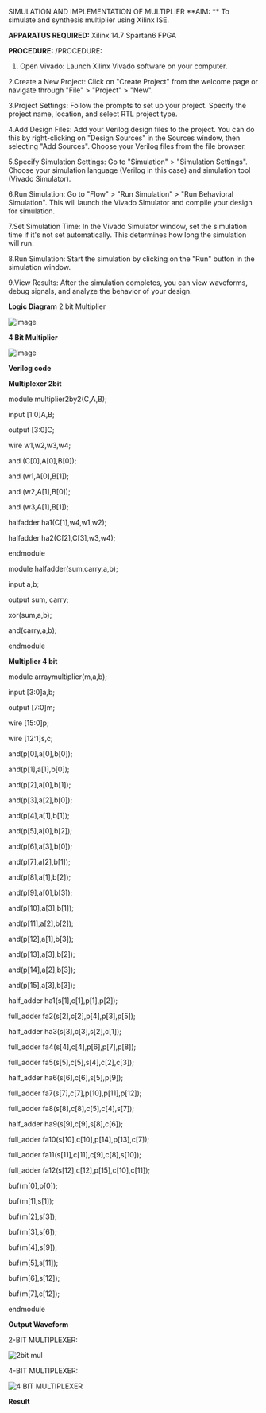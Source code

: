 SIMULATION AND IMPLEMENTATION OF MULTIPLIER
**AIM: **
 To simulate and synthesis multiplier using Xilinx ISE.

**APPARATUS REQUIRED:**
Xilinx 14.7
Spartan6 FPGA
  
**PROCEDURE:**
/PROCEDURE: 
1. Open Vivado: Launch Xilinx Vivado software on your computer.

2.Create a New Project: Click on "Create Project" from the welcome page or navigate through "File" > "Project" > "New".

3.Project Settings: Follow the prompts to set up your project. Specify the project name, location, and select RTL project type.

4.Add Design Files: Add your Verilog design files to the project. You can do this by right-clicking on "Design Sources" in the Sources window, then selecting "Add Sources". Choose your Verilog files from the file browser.

5.Specify Simulation Settings: Go to "Simulation" > "Simulation Settings". Choose your simulation language (Verilog in this case) and simulation tool (Vivado Simulator).

6.Run Simulation: Go to "Flow" > "Run Simulation" > "Run Behavioral Simulation". This will launch the Vivado Simulator and compile your design for simulation.

7.Set Simulation Time: In the Vivado Simulator window, set the simulation time if it's not set automatically. This determines how long the simulation will run.

8.Run Simulation: Start the simulation by clicking on the "Run" button in the simulation window.

9.View Results: After the simulation completes, you can view waveforms, debug signals, and analyze the behavior of your design.

**Logic Diagram**
2 bit Multiplier

![image](https://github.com/navaneethans/VLSI-LAB-EXP-3/assets/6987778/7713750f-65e6-41c0-8082-5005eac4031c)

**4 Bit Multiplier**

![image](https://github.com/navaneethans/VLSI-LAB-EXP-3/assets/6987778/d95215dd-8cf1-4e08-93cc-96adfdd7fbdc)


**Verilog code**

**Multiplexer 2bit**

module multiplier2by2(C,A,B);

input [1:0]A,B;

output [3:0]C;

wire w1,w2,w3,w4; 

and (C[0],A[0],B[0]); 

and (w1,A[0],B[1]);

and (w2,A[1],B[0]); 

and (w3,A[1],B[1]); 

halfadder ha1(C[1],w4,w1,w2); 

halfadder ha2(C[2],C[3],w3,w4);

endmodule

module halfadder(sum,carry,a,b);

input a,b;

output sum, carry;

xor(sum,a,b);

and(carry,a,b);

endmodule

**Multiplier 4 bit**

module arraymultiplier(m,a,b);

input [3:0]a,b;

output [7:0]m;

wire [15:0]p;

wire [12:1]s,c;

and(p[0],a[0],b[0]);

and(p[1],a[1],b[0]);

and(p[2],a[0],b[1]);

and(p[3],a[2],b[0]);

and(p[4],a[1],b[1]);

and(p[5],a[0],b[2]);

and(p[6],a[3],b[0]);

and(p[7],a[2],b[1]);

and(p[8],a[1],b[2]);

and(p[9],a[0],b[3]);

and(p[10],a[3],b[1]);

and(p[11],a[2],b[2]);

and(p[12],a[1],b[3]); 

and(p[13],a[3],b[2]); 

and(p[14],a[2],b[3]); 

and(p[15],a[3],b[3]);

half_adder ha1(s[1],c[1],p[1],p[2]);

full_adder fa2(s[2],c[2],p[4],p[3],p[5]);

half_adder ha3(s[3],c[3],s[2],c[1]);

full_adder fa4(s[4],c[4],p[6],p[7],p[8]);

full_adder fa5(s[5],c[5],s[4],c[2],c[3]);

half_adder ha6(s[6],c[6],s[5],p[9]);

full_adder fa7(s[7],c[7],p[10],p[11],p[12]);

full_adder fa8(s[8],c[8],c[5],c[4],s[7]);

half_adder ha9(s[9],c[9],s[8],c[6]);

full_adder fa10(s[10],c[10],p[14],p[13],c[7]);

full_adder fa11(s[11],c[11],c[9],c[8],s[10]);

full_adder fa12(s[12],c[12],p[15],c[10],c[11]);

buf(m[0],p[0]);

buf(m[1],s[1]);

buf(m[2],s[3]);

buf(m[3],s[6]);

buf(m[4],s[9]);

buf(m[5],s[11]);

buf(m[6],s[12]);

buf(m[7],c[12]);

endmodule


**Output Waveform**

2-BIT MULTIPLEXER:

![2bit mul](https://github.com/yuva007tech/VLSI-LAB-EXP-3/assets/123287599/c1260902-736f-429c-9760-e4fc4f1aa1ae)

4-BIT MULTIPLEXER:

![4 BIT MULTIPLEXER](https://github.com/yuva007tech/VLSI-LAB-EXP-3/assets/123287599/0009db3d-8194-4b72-b77f-147fc70ebab7)



**Result**



